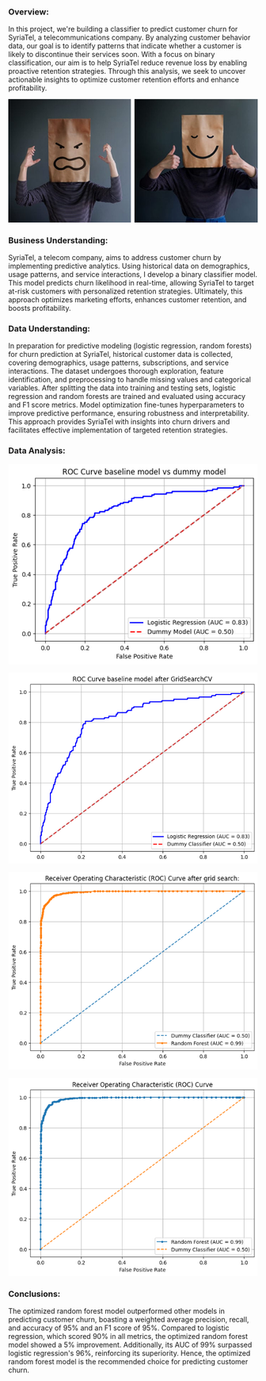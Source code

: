 ### Overview:

In this project, we're building a classifier to predict customer churn for SyriaTel, a telecommunications company. By analyzing customer behavior data, our goal is to identify patterns that indicate whether a customer is likely to discontinue their services soon. With a focus on binary classification, our aim is to help SyriaTel reduce revenue loss by enabling proactive retention strategies. Through this analysis, we seek to uncover actionable insights to optimize customer retention efforts and enhance profitability.

![img](images/happy_sad.jpg)

### Business Understanding:

SyriaTel, a telecom company, aims to address customer churn by implementing predictive analytics. Using historical data on demographics, usage patterns, and service interactions, I develop a binary classifier model. This model predicts churn likelihood in real-time, allowing SyriaTel to target at-risk customers with personalized retention strategies. Ultimately, this approach optimizes marketing efforts, enhances customer retention, and boosts profitability.


### Data Understanding:


In preparation for predictive modeling (logistic regression, random forests) for churn prediction at SyriaTel, historical customer data is collected, covering demographics, usage patterns, subscriptions, and service interactions. The dataset undergoes thorough exploration, feature identification, and preprocessing to handle missing values and categorical variables. After splitting the data into training and testing sets, logistic regression and random forests are trained and evaluated using accuracy and F1 score metrics. Model optimization fine-tunes hyperparameters to improve predictive performance, ensuring robustness and interpretability. This approach provides SyriaTel with insights into churn drivers and facilitates effective implementation of targeted retention strategies.


### Data Analysis:

![img](images/roc_baseline_vs_dummy_output.png)


![img](images/rocbaseline_after_gridsearch_output.png)


![img](images/ROC_random_forest_gridseaerch.png)


![img](images/roc_after_gridsearch_and_feature_selection_output.png)



### Conclusions:


The optimized random forest model outperformed other models in predicting customer churn, boasting a weighted average precision, recall, and accuracy of 95% and an F1 score of 95%. Compared to logistic regression, which scored 90% in all metrics, the optimized random forest model showed a 5% improvement. Additionally, its AUC of 99% surpassed logistic regression's 96%, reinforcing its superiority. Hence, the optimized random forest model is the recommended choice for predicting customer churn.
